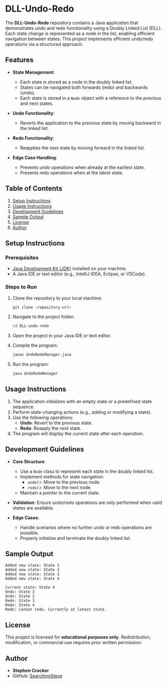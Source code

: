 
# DLL-Undo-Redo

The **DLL-Undo-Redo** repository contains a Java application that demonstrates undo and redo functionality using a Doubly Linked List (DLL). Each state change is represented as a node in the list, enabling efficient navigation between states. This project implements efficient undo/redo operations via a structured approach.

## Features

- **State Management**:  
  - Each state is stored as a node in the doubly linked list.  
  - States can be navigated both forwards (redo) and backwards (undo).  
  - Each state is stored in a `Node` object with a reference to the previous and next states.

- **Undo Functionality**:  
  - Reverts the application to the previous state by moving backward in the linked list.

- **Redo Functionality**:  
  - Reapplies the next state by moving forward in the linked list.

- **Edge Case Handling**:  
  - Prevents undo operations when already at the earliest state.
  - Prevents redo operations when at the latest state.

## Table of Contents

1. [Setup Instructions](#setup-instructions)
2. [Usage Instructions](#usage-instructions)
3. [Development Guidelines](#development-guidelines)
4. [Sample Output](#sample-output)
5. [License](#license)
6. [Author](#author)

## Setup Instructions

### Prerequisites

- [Java Development Kit (JDK)](https://www.oracle.com/java/technologies/javase-jdk-downloads.html) installed on your machine.
- A Java IDE or text editor (e.g., IntelliJ IDEA, Eclipse, or VSCode).

### Steps to Run

1. Clone the repository to your local machine:
   ```bash
   git clone <repository-url>
   ```

2. Navigate to the project folder:
   ```bash
   cd DLL-undo-redo
   ```

3. Open the project in your Java IDE or text editor.

4. Compile the program:
   ```bash
   javac UndoRedoManager.java
   ```

5. Run the program:
   ```bash
   java UndoRedoManager
   ```

## Usage Instructions

1. The application initializes with an empty state or a predefined state sequence.
2. Perform state-changing actions (e.g., adding or modifying a state).
3. Use the following operations:
   - **Undo**: Revert to the previous state.
   - **Redo**: Reapply the next state.
4. The program will display the current state after each operation.

## Development Guidelines

- **Core Structure**:  
  - Use a `Node` class to represent each state in the doubly linked list.
  - Implement methods for state navigation:
    - `undo()`: Move to the previous node.
    - `redo()`: Move to the next node.
  - Maintain a pointer to the current state.

- **Validation**: Ensure undo/redo operations are only performed when valid states are available.

- **Edge Cases**:  
  - Handle scenarios where no further undo or redo operations are possible.
  - Properly initialize and terminate the doubly linked list.

## Sample Output

```text
Added new state: State 1
Added new state: State 2
Added new state: State 3
Added new state: State 4

Current state: State 4
Undo: State 3
Undo: State 2
Redo: State 3
Redo: State 4
Redo: Cannot redo. Currently at latest state.
```

## License

This project is licensed for **educational purposes only**. Redistribution, modification, or commercial use requires prior written permission.

## Author

- **Stephen Crocker**  
- GitHub: [SearchingSteve](https://github.com/SearchingSteve)

